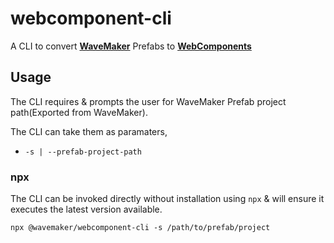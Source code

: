 # webcomponent-cli
A CLI to convert [**WaveMaker**](https://www.wavemakeronline.com/) Prefabs to [**WebComponents**](https://www.webcomponents.org/)

## Usage

The CLI requires & prompts the user for WaveMaker Prefab project path(Exported from WaveMaker).

The CLI can take them as paramaters,
* `-s | --prefab-project-path`

### **npx**
The CLI can be invoked directly without installation using `npx` &
will ensure it executes the latest version available.
```
npx @wavemaker/webcomponent-cli -s /path/to/prefab/project
```
